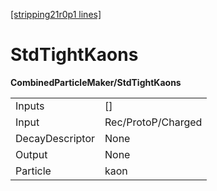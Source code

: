 [[stripping21r0p1 lines]](./stripping21r0p1-index)

# StdTightKaons

**CombinedParticleMaker/StdTightKaons**

|                 |                    |
|-----------------|--------------------|
| Inputs          | []               |
| Input           | Rec/ProtoP/Charged |
| DecayDescriptor | None               |
| Output          | None               |
| Particle        | kaon               |
